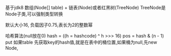基于jdk8
数组(Node[] table) + 链表(Node)或者红黑树(TreeNode)
TreeNode是Node子类,可以强制类型转换

默认大小16, 负载因子0.75,表长为2的整数幂

哈希算法(null放在0)
hash = ((h = hashcode) ^ h >>> 16)
pos = hash & (n - 1)
put
如果table
先获取key的hash值,就是在表中的桶位置,如果桶为null,先new Node,
